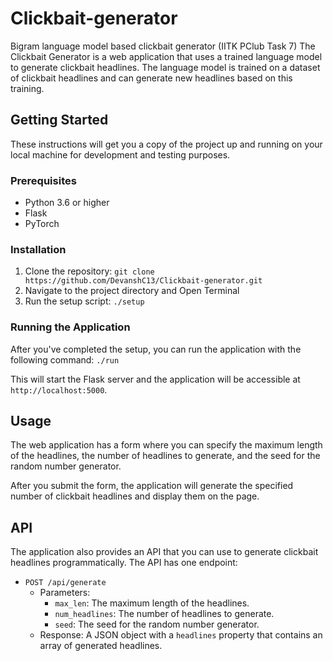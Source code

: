 # Clickbait-generator
Bigram language model based clickbait generator (IITK PClub Task 7)
The Clickbait Generator is a web application that uses a trained language model to generate clickbait headlines. The language model is trained on a dataset of clickbait headlines and can generate new headlines based on this training.

## Getting Started

These instructions will get you a copy of the project up and running on your local machine for development and testing purposes.

### Prerequisites

- Python 3.6 or higher
- Flask
- PyTorch

### Installation

1. Clone the repository: `git clone https://github.com/DevanshC13/Clickbait-generator.git`
2. Navigate to the project directory and Open Terminal
3. Run the setup script: `./setup`

### Running the Application

After you've completed the setup, you can run the application with the following command:
`./run`

This will start the Flask server and the application will be accessible at `http://localhost:5000`.

## Usage

The web application has a form where you can specify the maximum length of the headlines, the number of headlines to generate, and the seed for the random number generator.

After you submit the form, the application will generate the specified number of clickbait headlines and display them on the page.

## API

The application also provides an API that you can use to generate clickbait headlines programmatically. The API has one endpoint:

- `POST /api/generate`
  - Parameters:
    - `max_len`: The maximum length of the headlines.
    - `num_headlines`: The number of headlines to generate.
    - `seed`: The seed for the random number generator.
  - Response: A JSON object with a `headlines` property that contains an array of generated headlines.
